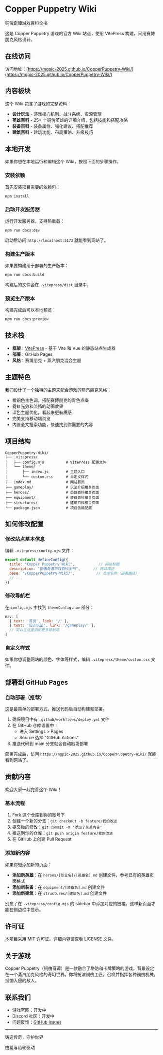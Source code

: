 # Copper Puppetry Wiki

铜傀奇谭游戏百科全书

这是 Copper Puppetry 游戏的官方 Wiki 站点，使用 VitePress 构建，采用赛博朋克风格设计。

## 在线访问

访问地址：[https://mgpic-2025.github.io/CopperPuppetry-Wiki/](https://mgpic-2025.github.io/CopperPuppetry-Wiki/)

## 内容板块

这个 Wiki 包含了游戏的完整资料：

- **设计玩法** - 游戏核心机制、战斗系统、资源管理
- **英雄百科** - 25+ 个铜傀英雄的详细介绍，包括技能和搭配攻略
- **装备百科** - 装备属性、强化建议、搭配推荐
- **建筑百科** - 建筑功能、布局策略、升级技巧

## 本地开发

如果你想在本地运行和编辑这个 Wiki，按照下面的步骤操作。

### 安装依赖

首先安装项目需要的依赖包：

```bash
npm install
```

### 启动开发服务器

运行开发服务器，支持热重载：

```bash
npm run docs:dev
```

启动后访问 `http://localhost:5173` 就能看到网站了。

### 构建生产版本

如果要构建用于部署的生产版本：

```bash
npm run docs:build
```

构建后的文件会在 `.vitepress/dist` 目录中。

### 预览生产版本

构建完成后可以本地预览：

```bash
npm run docs:preview
```

## 技术栈

- **框架**：[VitePress](https://vitepress.dev/) - 基于 Vite 和 Vue 的静态站点生成器
- **部署**：GitHub Pages
- **风格**：赛博朋克 + 蒸汽朋克混合主题

## 主题特色

我们设计了一个独特的主题来配合游戏的蒸汽朋克风格：

- 橙铜色主色调，搭配赛博朋克的青色点缀
- 霓虹光效和流畅的动画效果
- 深色主题优化，看起来更有质感
- 完美支持移动端浏览
- 内置全文搜索功能，快速找到你需要的内容

## 项目结构

```
CopperPuppetry-Wiki/
├── .vitepress/
│   ├── config.mjs          # VitePress 配置文件
│   └── theme/
│       ├── index.js        # 主题入口
│       └── custom.css      # 自定义样式
├── index.md                # 网站首页
├── gameplay/               # 玩法介绍相关页面
├── heroes/                 # 英雄百科相关页面
├── equipment/              # 装备百科相关页面
├── structures/             # 建筑百科相关页面
└── package.json            # 项目依赖配置
```

## 如何修改配置

### 修改站点基本信息

编辑 `.vitepress/config.mjs` 文件：

```js
export default defineConfig({
  title: "Copper Puppetry Wiki",           // 网站标题
  description: "铜傀奇谭游戏百科全书",      // 网站描述
  base: '/CopperPuppetry-Wiki/',          // 仓库名称（部署路径）
  // ...
})
```

### 修改导航栏

在 `config.mjs` 中找到 `themeConfig.nav` 部分：

```js
nav: [
  { text: '首页', link: '/' },
  { text: '设计玩法', link: '/gameplay/' },
  // 可以在这里添加更多导航项
]
```

### 自定义样式

如果你想调整网站的颜色、字体等样式，编辑 `.vitepress/theme/custom.css` 文件。

## 部署到 GitHub Pages

### 自动部署（推荐）

这是最简单的部署方式，推送代码后自动构建和部署。

1. 确保项目中有 `.github/workflows/deploy.yml` 文件
2. 在 GitHub 仓库设置中：
   - 进入 Settings > Pages
   - Source 选择 "GitHub Actions"
3. 推送代码到 main 分支就会自动触发部署

部署完成后，访问 `https://mgpic-2025.github.io/CopperPuppetry-Wiki/` 就能看到网站了。

## 贡献内容

欢迎大家一起完善这个 Wiki！

### 基本流程

1. Fork 这个仓库到你的账号下
2. 创建一个新的分支：`git checkout -b feature/我的改进`
3. 提交你的修改：`git commit -m '添加了某某内容'`
4. 推送到你的仓库：`git push origin feature/我的改进`
5. 在 GitHub 上创建 Pull Request

### 添加新内容

如果你想添加新的页面：

- **添加新英雄**：在 `heroes/[职业名]/[英雄名].md` 创建文件，参考已有的英雄页面格式
- **添加新装备**：在 `equipment/[装备名].md` 创建文件
- **添加新建筑**：在 `structures/[建筑名].md` 创建文件

别忘了在 `.vitepress/config.mjs` 的 sidebar 中添加对应的链接，这样新页面才能在侧边栏中显示。

## 许可证

本项目采用 MIT 许可证。详细内容请查看 LICENSE 文件。

## 关于游戏

Copper Puppetry（铜傀奇谭）是一款融合了塔防和卡牌策略的游戏，背景设定在一个蒸汽朋克风格的奇幻世界。你将扮演铜傀工匠，召唤并指挥各种铜傀机械，抵御入侵的敌人。

## 联系我们

- 游戏官网：开发中
- Discord 社区：开发中
- 问题反馈：[GitHub Issues](https://github.com/mgpic-2025/CopperPuppetry-Wiki/issues)

---

铸造传奇，守护世界

由爱与齿轮驱动
